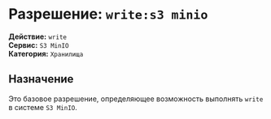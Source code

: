 # Разрешение: `write:s3 minio`

**Действие:** `write`  
**Сервис:** `S3 MinIO`  
**Категория:** `Хранилища`

## Назначение
Это базовое разрешение, определяющее возможность выполнять `write` в системе `S3 MinIO`.
